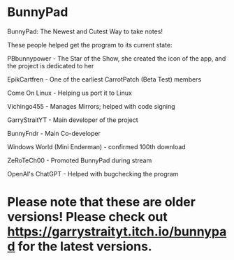 # BunnyPad
BunnyPad: The Newest and Cutest Way to take notes!


These people helped get the program to its current state:

PBbunnypower - The Star of the Show, she created the icon of the app, and the project is dedicated to her

EpikCartfren - One of the earliest CarrotPatch (Beta Test) members

Come On Linux - Helping us port it to Linux

Vichingo455 - Manages Mirrors; helped with code signing

GarryStraitYT - Main developer of the project

BunnyFndr - Main Co-developer

Windows World (Mini Enderman) - confirmed 100th download

ZeRoTeCh00 - Promoted BunnyPad during stream

OpenAI's ChatGPT - Helped with bugchecking the program

# Please note that these are older versions! Please check out https://garrystraityt.itch.io/bunnypad for the latest versions.
